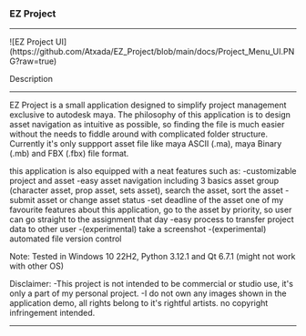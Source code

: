 ### EZ Project
<hr/>
![EZ Project UI](https://github.com/Atxada/EZ_Project/blob/main/docs/Project_Menu_UI.PNG?raw=true)

Description
<hr/>

EZ Project is a small application designed to simplify project management exclusive to autodesk maya. The philosophy of this application is to design asset navigation as intuitive as possible, so finding the file is much easier without the needs to fiddle around with complicated folder structure. Currently it's only suppport asset file like maya ASCII (.ma), maya Binary (.mb) and FBX (.fbx) file format. 

this application is also equipped with a neat features such as:
-customizable project and asset
-easy asset navigation
including 3 basics asset group (character asset, prop asset, sets asset), search the asset, sort the asset
-submit asset or change asset status
-set deadline of the asset
one of my favourite features about this application, go to the asset by priority, so user can go straight to the assignment that day
-easy process to transfer project data to other user
-(experimental) take a screenshot
-(experimental) automated file version control

Note:
Tested in Windows 10 22H2, Python 3.12.1 and Qt 6.7.1 (might not work with other OS)

Disclaimer: 
-This project is not intended to be commercial or studio use, it's only a part of my personal project.
-I do not own any images shown in the application demo, all rights belong to it's rightful artists. no copyright infringement intended.

--------
